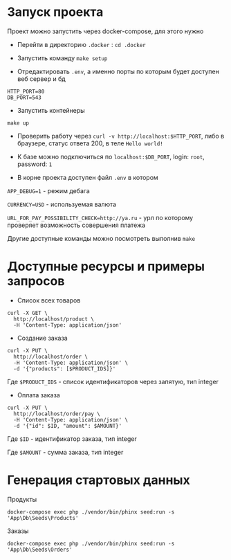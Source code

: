 # Запуск проекта

Проект можно запустить через docker-compose, для этого нужно

* Перейти в директорию `.docker` : `cd .docker`

* Запустить команду `make setup`

* Отредактировать `.env`, а именно порты по которым будет доступен веб сервер и бд

```
HTTP_PORT=80
DB_PORT=543
````

* Запустить контейнеры

`make up`

* Проверить работу через `curl -v http://localhost:$HTTP_PORT`, либо в браузере, 
статус ответа 200, в теле `Hello world!`

* К базе можно подключиться по `localhost:$DB_PORT`, login: `root`, password: `1`

* В корне проекта доступен файл `.env` в котором

`APP_DEBUG=1` - режим дебага

`CURRENCY=USD` - используемая валюта

`URL_FOR_PAY_POSSIBILITY_CHECK=http://ya.ru` - урл по которому проверяет возможность совершения платежа

Другие доступные команды можно посмотреть выполнив `make`

# Доступные ресурсы и примеры запросов

* Список всех товаров

```
curl -X GET \
  http://localhost/product \
  -H 'Content-Type: application/json'
```

* Создание заказа

```
curl -X PUT \
  http://localhost/order \
  -H 'Content-Type: application/json' \
  -d '{"products": [$PRODUCT_IDS]}'
```

Где `$PRODUCT_IDS` - список идентификаторов через запятую, тип integer


* Оплата заказа

```
curl -X PUT \
  http://localhost/order/pay \
  -H 'Content-Type: application/json' \
  -d '{"id": $ID, "amount": $AMOUNT}'
```

Где `$ID` - идентификатор заказа, тип integer

Где `$AMOUNT` - сумма заказа, тип integer



# Генерация стартовых данных

Продукты

`docker-compose exec php ./vendor/bin/phinx seed:run -s 'App\Db\Seeds\Products'`

Заказы

`docker-compose exec php ./vendor/bin/phinx seed:run -s 'App\Db\Seeds\Orders'`

